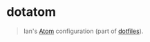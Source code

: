 # dotatom
> Ian's [Atom](https://atom.io) configuration (part of [dotfiles](https://github.com/ianwalter/dotfiles)).
